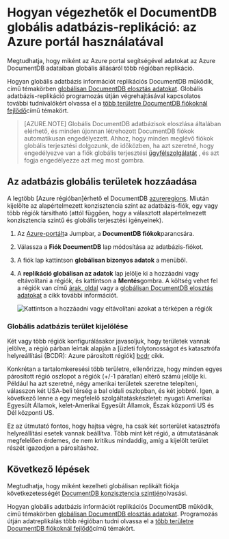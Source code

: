 <properties
    pageTitle="Globális adatbázis-replikáció DocumentDB |} Microsoft Azure"
    description="Megtudhatja, hogy miként kezelheti a globális replikáció DocumentDB fiókjának az Azure portálon keresztül."
    services="documentdb"
    keywords="globális adatbázis, a replikáció"
    documentationCenter=""
    authors="mimig1"
    manager="jhubbard"
    editor="cgronlun"/>

<tags
    ms.service="documentdb"
    ms.workload="data-services"
    ms.tgt_pltfrm="na"
    ms.devlang="na"
    ms.topic="article"
    ms.date="10/17/2016"
    ms.author="mimig"/>

# <a name="how-to-perform-documentdb-global-database-replication-using-the-azure-portal"></a>Hogyan végezhetők el DocumentDB globális adatbázis-replikáció: az Azure portál használatával

Megtudhatja, hogy miként az Azure portal segítségével adatokat az Azure DocumentDB adataiban globális állásáról több régióban replikáció.

Hogyan globális adatbázis információt replikációs DocumentDB működik, című témakörben [globálisan DocumentDB elosztás adatokat](documentdb-distribute-data-globally.md). Globális adatbázis-replikáció programozás útján végrehajtásával kapcsolatos további tudnivalókért olvassa el a [több területre DocumentDB fiókoknál fejlődő](documentdb-developing-with-multiple-regions.md)című témakört.

> [AZURE.NOTE] Globális DocumentDB adatbázisok eloszlása általában elérhető, és minden újonnan létrehozott DocumentDB fiókok automatikusan engedélyezett. Ahhoz, hogy minden meglévő fiókok globális terjesztési dolgozunk, de időközben, ha azt szeretné, hogy engedélyezve van a fiók globális terjesztési [ügyfélszolgálatát](https://portal.azure.com/?#blade/Microsoft_Azure_Support/HelpAndSupportBlade) , és azt fogja engedélyezze azt meg most gombra.

## <a id="addregion"></a>Az adatbázis globális területek hozzáadása

A legtöbb [Azure régióban]érhető el DocumentDB [azureregions]. Miután kijelölte az alapértelmezett konzisztencia szint az adatbázis-fiók, egy vagy több régiók társítható (attól függően, hogy a választott alapértelmezett konzisztencia szintű és globális terjesztési igényeinek).

1. Az [Azure-portált](https://portal.azure.com/)a Jumpbar, a **DocumentDB fiókok**parancsára.
2. Válassza a **Fiók DocumentDB** lap módosítása az adatbázis-fiókot.
3. A fiók lap kattintson **globálisan bizonyos adatok** a menüből.
4. A **replikáció globálisan az adatok** lap jelölje ki a hozzáadni vagy eltávolítani a régiók, és kattintson a **Mentés**gombra. A költség vehet fel a régiók van című [árak, oldal](https://azure.microsoft.com/pricing/details/documentdb/) vagy a [globálisan DocumentDB elosztás adatokat](documentdb-distribute-data-globally.md) a cikk további információt.

    ![Kattintson a hozzáadni vagy eltávolítani azokat a térképen a régiók][1]

### <a name="selecting-global-database-regions"></a>Globális adatbázis terület kijelölése

Két vagy több régiók konfigurálásakor javasoljuk, hogy területek vannak jelölve, a régió párban leírtak alapján a [üzleti folytonosságot és katasztrófa helyreállítási (BCDR): Azure párosított régiók]  [ bcdr] cikk.

Konkrétan a tartalomkeresési több területre, ellenőrizze, hogy minden egyes párosított régió oszlopot a régiók (+/-1 páratlan) eltérő számú jelölje ki. Például ha azt szeretné, négy amerikai területek szeretne telepíteni, válasszon két USA-beli térség a bal oldali oszlopban, és két jobbról. Igen, a következő lenne a egy megfelelő szolgáltatáskészletet: nyugati Amerikai Egyesült Államok, kelet-Amerikai Egyesült Államok, Észak központi US és Dél központi US.

Ez az útmutató fontos, hogy hajtsa végre, ha csak két sorterület katasztrófa helyreállítási esetek vannak beállítva. Több mint két régió, a útmutatásának megfelelően érdemes, de nem kritikus mindaddig, amíg a kijelölt terület részét igazodjon a párosításhoz.

<!---
## <a id="selectwriteregion"></a>Select the write region

While all regions associated with your DocumentDB database account can serve reads (both, single item as well as multi-item paginated reads) and queries, only one region can actively receive the write (insert, upsert, replace, delete) requests. To set the active write region, do the following  


1. In the **DocumentDB Account** blade, select the database account to modify.
2. In the account blade, if the **All Settings** blade is not already opened, click **All Settings**.
3. In the **All Settings** blade, click **Write Region Priority**.
    ![Change the write region under DocumentDB Account > Settings > Add/Remove Regions][2]
4. Click and drag regions to order the list of regions. The first region in the list of regions is the active write region.
    ![Change the write region by reordering the region list under DocumentDB Account > Settings > Change Write Regions][3]
-->

## <a id="next"></a>Következő lépések

Megtudhatja, hogy miként kezelheti globálisan replikált fiókja következetességét [DocumentDB konzisztencia szintjén](documentdb-consistency-levels.md)olvasási.

Hogyan globális adatbázis információt replikációs DocumentDB működik, című témakörben [globálisan DocumentDB elosztás adatokat](documentdb-distribute-data-globally.md). Programozás útján adatreplikálás több régióban tudni olvassa el a [több területre DocumentDB fiókoknál fejlődő](documentdb-developing-with-multiple-regions.md)című témakört.

<!--Image references-->
[1]: ./media/documentdb-portal-global-replication/documentdb-add-region.png
[2]: ./media/documentdb-portal-global-replication/documentdb_change_write_region-1.png
[3]: ./media/documentdb-portal-global-replication/documentdb_change_write_region-2.png

<!--Reference style links - using these makes the source content way more readable than using inline links-->
[bcdr]: https://azure.microsoft.com/documentation/articles/best-practices-availability-paired-regions/
[consistency]: https://azure.microsoft.com/documentation/articles/documentdb-consistency-levels/
[azureregions]: https://azure.microsoft.com/en-us/regions/#services
[offers]: https://azure.microsoft.com/en-us/pricing/details/documentdb/
